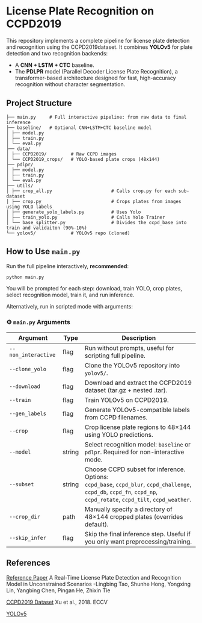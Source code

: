 # License Plate Recognition on CCPD2019

This repository implements a complete pipeline for license plate detection and recognition using the CCPD2019dataset. It combines **YOLOv5** for plate detection and two recognition backends:
- A **CNN + LSTM + CTC** baseline.
- The **PDLPR** model (Parallel Decoder License Plate Recognition), a transformer-based architecture designed for fast, high-accuracy recognition without character segmentation.


## Project Structure

```
├── main.py     # Full interactive pipeline: from raw data to final inference
├── baseline/   # Optional CNN+LSTM+CTC baseline model
│ ├── model.py  
│ ├── train.py  
│ └── eval.py   
├── data/
│ ├── CCPD2019/         # Raw CCPD images
│ └── CCPD2019_crops/   # YOLO-based plate crops (48x144)
├── pdlpr/
│ ├── model.py 
│ ├── train.py 
│ └── eval.py 
├── utils/
│ ├── crop_all.py                      # Calls crop.py for each sub-dataset
│ ├── crop.py                          # Crops plates from images using YOLO labels
│ ├── generate_yolo_labels.py          # Uses Yolo
│ ├── train_yolo.py                    # Calls Yolo Trainer
│ └── base_splitter.py                 # Divides the ccpd_base into train and validaiton (90%-10%)
└── yolov5/             # YOLOv5 repo (cloned)
```

## How to Use `main.py`

Run the full pipeline interactively, **recommended**:

```bash
python main.py
```

You will be prompted for each step: download, train YOLO, crop plates, select recognition model, train it, and run inference.

Alternatively, run in scripted mode with arguments:

### ⚙️ `main.py` Arguments

| Argument               | Type      | Description |
|------------------------|-----------|-------------|
| `--non_interactive`    | flag      | Run without prompts, useful for scripting full pipeline. |
| `--clone_yolo`         | flag      | Clone the YOLOv5 repository into `yolov5/`. |
| `--download`           | flag      | Download and extract the CCPD2019 dataset (tar.gz + nested .tar). |
| `--train`              | flag      | Train YOLOv5 on CCPD2019. |
| `--gen_labels`         | flag      | Generate YOLOv5-compatible labels from CCPD filenames. |
| `--crop`               | flag      | Crop license plate regions to 48×144 using YOLO predictions. |
| `--model`              | string    | Select recognition model: `baseline` or `pdlpr`. Required for non-interactive mode. |
| `--subset`             | string    | Choose CCPD subset for inference. Options:<br>`ccpd_base`, `ccpd_blur`, `ccpd_challenge`, `ccpd_db`, `ccpd_fn`, `ccpd_np`, `ccpd_rotate`, `ccpd_tilt`, `ccpd_weather`. |
| `--crop_dir`           | path      | Manually specify a directory of 48×144 cropped plates (overrides default). |
| `--skip_infer`         | flag      | Skip the final inference step. Useful if you only want preprocessing/training. |

## References

[Reference Paper](https://www.mdpi.com/1424-8220/24/9/2791)
A Real-Time License Plate Detection and Recognition Model in Unconstrained Scenarios 
-Lingbing Tao, Shunhe Hong, Yongxing Lin, Yangbing Chen, Pingan He, Zhixin Tie 

[CCPD2019 Dataset](https://github.com/detectRecog/CCPD)
Xu et al., 2018. ECCV

[YOLOv5](https://github.com/ultralytics/yolov5)